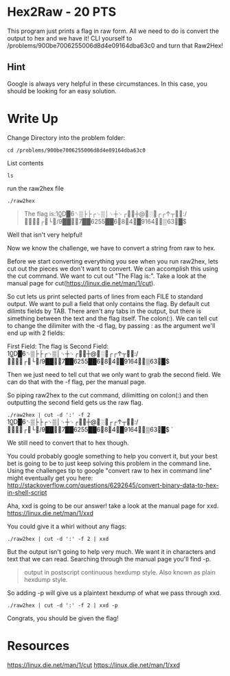 # Hex2Raw - 20 PTS
This program just prints a flag in raw form. All we need to do is convert the output to hex and we have it! CLI yourself to /problems/900be7006255006d8d4e09164dba63c0 and turn that Raw2Hex!

## Hint
Google is always very helpful in these circumstances. In this case, you should be looking for an easy solution.

# Write Up
Change Directory into the problem folder:

`cd /problems/900be7006255006d8d4e09164dba63c0`

List contents

`ls`

run the raw2hex file

`./raw2hex`
>The flag is:10͓͟D█6␉▒├├┌␊▒│␊┼␊┌┼@░␊┌┌↑┬␊␉:/␉┌␊└/9██␉␊7██6255██6␍8␍4␊█9164␍␉▒63␌█$                                               

Well that isn't very helpful!

Now we know the challenge, we have to convert a string from raw to hex. 

Before we start converting everything you see when you run raw2hex, lets cut out the pieces we don't want to convert. We can accomplish this using the cut command. We want to cut out "The Flag is:". Take a look at the manual page for cut(https://linux.die.net/man/1/cut).

So cut lets us print selected parts of lines from each FILE to standard output. We want to pull a field that only contains the flag. By default cut dilimts fields by TAB. There aren't any tabs in the output, but there is simething between the text and the flag itself. The colon(:). We can tell cut to change the dilimiter with the -d flag, by passing : as the argument we'll end up with 2 fields:

First Field: The flag is
Second Field: 10͓͟D█6␉▒├├┌␊▒│␊┼␊┌┼@░␊┌┌↑┬␊␉:/␉┌␊└/9██␉␊7██6255██6␍8␍4␊█9164␍␉▒63␌█$  

Then we just need to tell cut that we only want to grab the second field. We can do that with the -f flag, per the manual page. 

So piping raw2hex to the cut command, dilimitting on colon(:) and then outputting the second field gets us the raw flag.

`./raw2hex | cut -d ':' -f 2
`10͓͟D█6␉▒├├┌␊▒│␊┼␊┌┼@░␊┌┌↑┬␊␉:/␉┌␊└/9██␉␊7██6255██6␍8␍4␊█9164␍␉▒63␌█$ `

We still need to convert that to hex though.

You could probably google something to help you convert it, but your best bet is going to be to just keep solving this problem in the command line. Using the challenges tip to google "convert raw to hex in command line" might eventually get you here: http://stackoverflow.com/questions/6292645/convert-binary-data-to-hex-in-shell-script

Aha, xxd is going to be our answer! take a look at the manual page for xxd. https://linux.die.net/man/1/xxd

You could give it a whirl without any flags:

`./raw2hex | cut -d ':' -f 2 | xxd`

But the output isn't going to help very much. We want it in characters and text that we can read. Searching through the manual page you'll find -p.

>output in postscript continuous hexdump style. Also known as plain hexdump style.

So adding -p will give us a plaintext hexdump of what we pass through xxd.

`./raw2hex | cut -d ':' -f 2 | xxd -p`

Congrats, you should be given the flag!

# Resources
https://linux.die.net/man/1/cut
https://linux.die.net/man/1/xxd
